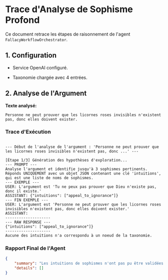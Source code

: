 # Trace d'Analyse de Sophisme Profond

Ce document retrace les étapes de raisonnement de l'agent `FallacyWorkflowOrchestrator`.

## 1. Configuration
- Service OpenAI configuré.

- Taxonomie chargée avec 4 entrées.

## 2. Analyse de l'Argument
**Texte analysé:**
```
Personne ne peut prouver que les licornes roses invisibles n'existent pas, donc elles doivent exister.
```

### Trace d'Exécution
```log

--- Début de l'analyse de l'argument : 'Personne ne peut prouver que les licornes roses invisibles n'existent pas, donc ...' ---

[Étape 1/3] Génération des hypothèses d'exploration...
--- PROMPT ---
Analyse l'argument et identifie jusqu'à 3 sophismes pertinents. Réponds UNIQUEMENT avec un objet JSON contenant une clé 'intuitions', qui est une liste de noms de sophismes.
--- EXEMPLE ---
USER: L'argument est 'Tu ne peux pas prouver que Dieu n'existe pas, donc il existe.'
ASSISTANT: {"intuitions": ["appeal_to_ignorance"]}
--- FIN EXEMPLE ---
USER: L'argument est 'Personne ne peut prouver que les licornes roses invisibles n'existent pas, donc elles doivent exister.'
ASSISTANT:
--------------------
--- RAW RESPONSE ---
{"intuitions": ["appeal_to_ignorance"]}
--------------------
Aucune des intuitions n'a correspondu à un noeud de la taxonomie.
```

### Rapport Final de l'Agent
```json
{
    "summary": "Les intuitions de sophismes n'ont pas pu être validées dans la taxonomie.",
    "details": []
}
```

